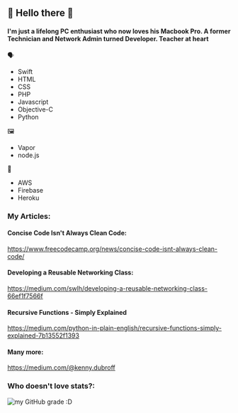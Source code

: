 ## 👀 Hello there 👋

#### I'm just a lifelong PC enthusiast who now loves his Macbook Pro. A former Technician and Network Admin turned Developer. Teacher at heart

🗣 
- Swift
- HTML
- CSS
- PHP
- Javascript
- Objective-C
- Python

🖼 
- Vapor
- node.js

🥞
- AWS
- Firebase
- Heroku

### My Articles:

#### Concise Code Isn't Always Clean Code:
https://www.freecodecamp.org/news/concise-code-isnt-always-clean-code/
#### Developing a Reusable Networking Class:
https://medium.com/swlh/developing-a-reusable-networking-class-66ef1f7566f

#### Recursive Functions - Simply Explained
https://medium.com/python-in-plain-english/recursive-functions-simply-explained-7b13552f1393

#### Many more:
https://medium.com/@kenny.dubroff

### Who doesn't love stats?:
![my GitHub grade :D](https://github-readme-stats.vercel.app/api?username=froggomad&count_private=true&show_icons=true&hide=stars)

<!--
**froggomad/froggomad** is a ✨ _special_ ✨ repository because its `README.md` (this file) appears on your GitHub profile.

Here are some ideas to get you started:

- 🔭 I’m currently working on ...
- 🌱 I’m currently learning ...
- 👯 I’m looking to collaborate on ...
- 🤔 I’m looking for help with ...
- 💬 Ask me about ...
- 📫 How to reach me: ...
- 😄 Pronouns: ...
- ⚡ Fun fact: ...
-->
